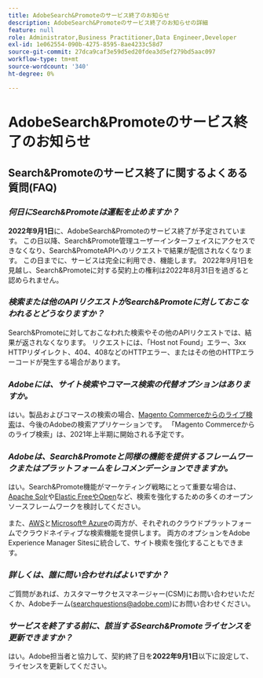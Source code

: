 ```yaml
---
title: AdobeSearch&Promoteのサービス終了のお知らせ
description: AdobeSearch&Promoteのサービス終了のお知らせの詳細
feature: null
role: Administrator,Business Practitioner,Data Engineer,Developer
exl-id: 1e062554-090b-4275-8595-8ae4233c58d7
source-git-commit: 27dca9caf3e59d5ed20fdea3d5ef279bd5aac097
workflow-type: tm+mt
source-wordcount: '340'
ht-degree: 0%

---
```


# AdobeSearch&amp;Promoteのサービス終了のお知らせ

## Search&amp;Promoteのサービス終了に関するよくある質問(FAQ)

### **_何日にSearch&amp;Promoteは運転を止めますか？_**

**2022年9月1日**&#x200B;に、AdobeSearch&amp;Promoteのサービス終了が予定されています。 この日以降、Search&amp;Promote管理ユーザーインターフェイスにアクセスできなくなり、Search&amp;PromoteAPIへのリクエストで結果が配信されなくなります。 この日までに、サービスは完全に利用でき、機能します。 2022年9月1日を見越し、Search&amp;Promoteに対する契約上の権利は2022年8月31日を過ぎると認められません。

### **_検索または他のAPIリクエストがSearch&amp;Promoteに対しておこなわれるとどうなりますか？_**

Search&amp;Promoteに対しておこなわれた検索やその他のAPIリクエストでは、結果が返されなくなります。 リクエストには、「Host not Found」エラー、3xx HTTPリダイレクト、404、408などのHTTPエラー、またはその他のHTTPエラーコードが発生する場合があります。

### **_Adobeには、サイト検索やコマース検索の代替オプションはありますか。_**

はい。製品およびコマースの検索の場合、[Magento Commerceからのライブ検索](https://blog.adobe.com/en/publish/2020/11/23/new-ai-capabilities-for-magento-commerce-improve-retail.html)は、今後のAdobeの検索アプリケーションです。 「Magento Commerceからのライブ検索」は、2021年上半期に開始される予定です。

### **_Adobeは、Search&amp;Promoteと同様の機能を提供するフレームワークまたはプラットフォームをレコメンデーションできますか。_**

はい。Search&amp;Promote機能がマーケティング戦略にとって重要な場合は、[Apache Solr](https://solr.apache.org/)や[Elastic FreeやOpen](https://www.elastic.co/about/free-and-open)など、検索を強化するための多くのオープンソースフレームワークを検討してください。

また、[AWS](https://aws.amazon.com/cloudsearch/)と[Microsoft® Azure](https://azure.microsoft.com/en-us/services/search/)の両方が、それぞれのクラウドプラットフォームでクラウドネイティブな検索機能を提供します。 両方のオプションをAdobe Experience Manager Sitesに統合して、サイト検索を強化することもできます。

### **_詳しくは、誰に問い合わせればよいですか？_**

ご質問があれば、カスタマーサクセスマネージャー(CSM)にお問い合わせいただくか、Adobeチーム([searchquestions@adobe.com](mailto:searchquestions@adobe.com))にお問い合わせください。

### **_サービスを終了する前に、該当するSearch&amp;Promoteライセンスを更新できますか？_**

はい。Adobe担当者と協力して、契約終了日を&#x200B;**2022年9月1日**&#x200B;以下に設定して、ライセンスを更新してください。
